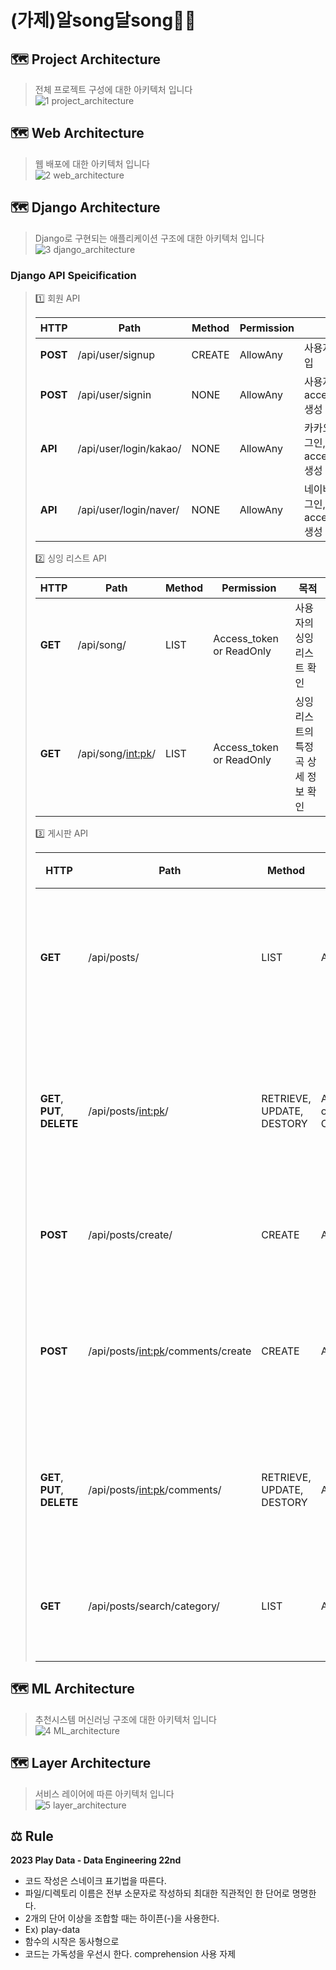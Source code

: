 # (가제)알song달song🎤✨

## 🗺️ Project Architecture
> 전체 프로젝트 구성에 대한 아키텍처 입니다   
![1  project_architecture](https://github.com/sexyzun/ddip/assets/42824372/8d15fde9-fb58-4dcd-ad48-4e52aa5dd0f7)
 

## 🗺️ Web Architecture
> 웹 배포에 대한 아키텍처 입니다   
![2  web_architecture](https://github.com/sexyzun/ddip/assets/42824372/95e2e1c8-6b4f-4574-b4fb-495ad6fff240)
 

## 🗺️ Django Architecture
> Django로 구현되는 애플리케이션 구조에 대한 아키텍처 입니다   
![3  django_architecture](https://github.com/sexyzun/ddip/assets/42824372/90e1bb70-4908-404e-9312-9acba04fc175)

### Django API Speicification

> 1️⃣ 회원 API
> 
>   |  HTTP |  Path |  Method |  Permission |  목적 |
>   | --- | --- | --- | --- | --- |
>   |**POST** |/api/user/signup|CREATE| AllowAny |사용자 회원가입|
>   |**POST** |/api/user/signin|NONE| AllowAny |사용자 로그인, access_token 생성 및 반환|
>   |**API** |/api/user/login/kakao/|NONE| AllowAny |카카오 소셜 로그인, access_token 생성 및 반환|
>   |**API** |/api/user/login/naver/|NONE| AllowAny |네이버 소셜 로그인, access_token 생성 및 반환|    
> 
> 
> 2️⃣ 싱잉 리스트 API
> 
>   |  HTTP |  Path |  Method |  Permission |  목적 |
>   | --- | --- | --- | --- | --- |
>   | **GET**|/api/song/|LIST|Access_token or ReadOnly| 사용자의 싱잉 리스트 확인 |
>   | **GET**|/api/song/<int:pk>/|LIST|Access_token or ReadOnly| 싱잉 리스트의 특정 곡 상세 정보 확인 |
>
>
> 3️⃣ 게시판 API
> 
>   |  HTTP |  Path |  Method |  Permission |  목적 |
>   | --- | --- | --- | --- | --- |
>   |**GET** |/api/posts/|LIST| AllowAny |모든 게시글 목록 확인|
>   |**GET**, **PUT**, **DELETE** |/api/posts/<int:pk>/|RETRIEVE, UPDATE, DESTORY| Access_token or ReadOnly OR IsOwner |게시글 하나 확인, 수정, 삭제|
>   |**POST** |/api/posts/create/|CREATE| Access_token |게시글 생성|
>   |**POST** |/api/posts/<int:pk>/comments/create|CREATE| Access_token | 해당 게시글에 댓글 생성|
>   |**GET**, **PUT**, **DELETE**|/api/posts/<int:pk>/comments/|RETRIEVE, UPDATE, DESTORY| Access_token |댓글 확인, 수정, 삭제|
>   |**GET**|/api/posts/search/category/|LIST|AllowAny|카테고리별 검색|

## 🗺️ ML Architecture
> 추천시스템 머신러닝 구조에 대한 아키텍처 입니다   
![4  ML_architecture](https://github.com/sexyzun/ddip/assets/42824372/8b70f957-840a-454d-bfdd-1f4bc4de97fd)
 

## 🗺️ Layer Architecture
> 서비스 레이어에 따른 아키텍처 입니다   
![5  layer_architecture](https://github.com/sexyzun/ddip/assets/42824372/3a948f97-1b85-438b-8c40-6e66d4f2caef)


## ⚖️ Rule

**2023 Play Data - Data Engineering 22nd**   

- 코드 작성은 스네이크 표기법을 따른다.
- 파일/디렉토리 이름은 전부 소문자로 작성하되 최대한 직관적인 한 단어로 명명한다.
- 2개의 단어 이상을 조합할 때는 하이픈(-)을 사용한다.
- Ex) play-data
- 함수의 시작은 동사형으로
- 코드는 가독성을 우선시 한다. comprehension 사용 자제

